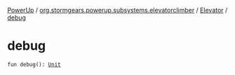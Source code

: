 [PowerUp](../../index.md) / [org.stormgears.powerup.subsystems.elevatorclimber](../index.md) / [Elevator](index.md) / [debug](./debug.md)

# debug

`fun debug(): `[`Unit`](https://kotlinlang.org/api/latest/jvm/stdlib/kotlin/-unit/index.html)